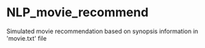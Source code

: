 # NLP_movie_recommend
Simulated movie recommendation based on synopsis information in 'movie.txt' file
